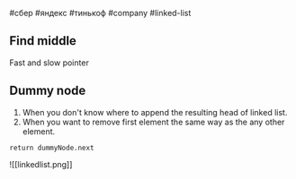 #сбер #яндекс #тинькоф
#company 
#linked-list 
## Find middle
Fast and slow pointer

## Dummy node
1) When you don't know where to append the resulting head of linked list.
2) When you want to remove first element the same way as the any other element. 

```code
return dummyNode.next
```

![[linkedlist.png]]